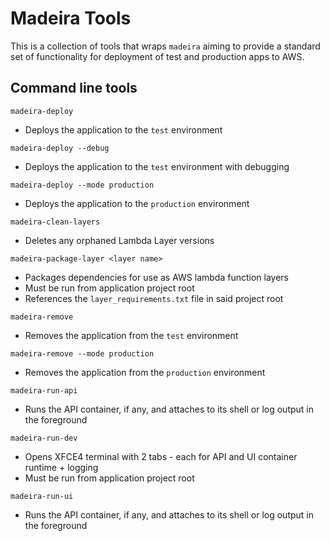 # Madeira Tools

This is a collection of tools that wraps `madeira` aiming to provide a standard set of functionality
for deployment of test and production apps to AWS.

## Command line tools

`madeira-deploy`
* Deploys the application to the `test` environment

`madeira-deploy --debug`
* Deploys the application to the `test` environment with debugging

`madeira-deploy --mode production`
* Deploys the application to the `production` environment

`madeira-clean-layers`
* Deletes any orphaned Lambda Layer versions

`madeira-package-layer <layer name>`
* Packages dependencies for use as AWS lambda function layers
* Must be run from application project root
* References the `layer_requirements.txt` file in said project root

`madeira-remove`
* Removes the application from the `test` environment

`madeira-remove --mode production`
* Removes the application from the `production` environment

`madeira-run-api`
* Runs the API container, if any, and attaches to its shell or log output in the foreground

`madeira-run-dev`
* Opens XFCE4 terminal with 2 tabs - each for API and UI container runtime + logging
* Must be run from application project root

`madeira-run-ui`
* Runs the API container, if any, and attaches to its shell or log output in the foreground
